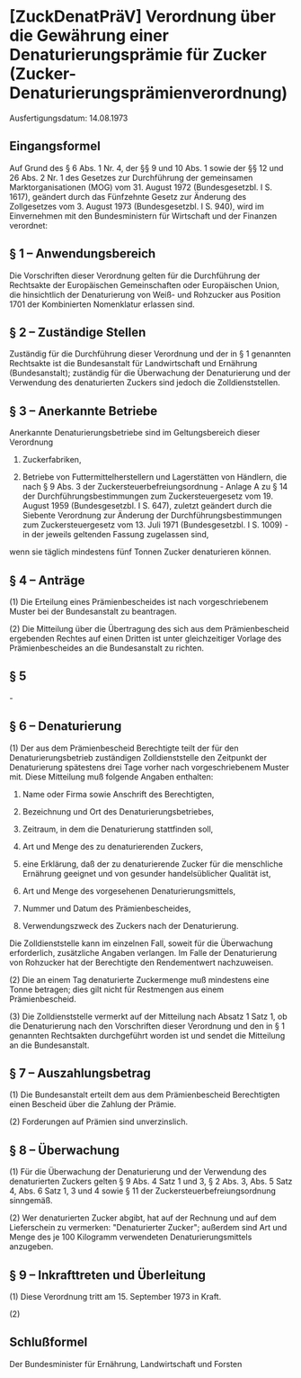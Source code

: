 # [ZuckDenatPräV] Verordnung über die Gewährung einer Denaturierungsprämie für Zucker  (Zucker-Denaturierungsprämienverordnung)

Ausfertigungsdatum: 14.08.1973

 

## Eingangsformel

Auf Grund des § 6 Abs. 1 Nr. 4, der §§ 9 und 10 Abs. 1 sowie der §§ 12 und 26 Abs. 2 Nr. 1 des Gesetzes zur Durchführung der gemeinsamen Marktorganisationen (MOG) vom 31. August 1972 (Bundesgesetzbl. I S. 1617), geändert durch das Fünfzehnte Gesetz zur Änderung des Zollgesetzes vom 3. August 1973 (Bundesgesetzbl. I S. 940), wird im Einvernehmen mit den Bundesministern für Wirtschaft und der Finanzen verordnet:


## § 1 – Anwendungsbereich

Die Vorschriften dieser Verordnung gelten für die Durchführung der Rechtsakte der Europäischen Gemeinschaften oder Europäischen Union, die hinsichtlich der Denaturierung von Weiß- und Rohzucker aus Position 1701 der Kombinierten Nomenklatur erlassen sind.


## § 2 – Zuständige Stellen

Zuständig für die Durchführung dieser Verordnung und der in § 1 genannten Rechtsakte ist die Bundesanstalt für Landwirtschaft und Ernährung (Bundesanstalt); zuständig für die Überwachung der Denaturierung und der Verwendung des denaturierten Zuckers sind jedoch die Zolldienststellen.


## § 3 – Anerkannte Betriebe

Anerkannte Denaturierungsbetriebe sind im Geltungsbereich dieser Verordnung

1. Zuckerfabriken,

2. Betriebe von Futtermittelherstellern und Lagerstätten von Händlern, die nach § 9 Abs. 3 der Zuckersteuerbefreiungsordnung - Anlage A zu § 14 der Durchführungsbestimmungen zum Zuckersteuergesetz vom 19. August 1959 (Bundesgesetzbl. I S. 647), zuletzt geändert durch die Siebente Verordnung zur Änderung der Durchführungsbestimmungen zum Zuckersteuergesetz vom 13. Juli 1971 (Bundesgesetzbl. I S. 1009) - in der jeweils geltenden Fassung zugelassen sind,

wenn sie täglich mindestens fünf Tonnen Zucker denaturieren können.


## § 4 – Anträge

(1) Die Erteilung eines Prämienbescheides ist nach vorgeschriebenem Muster bei der Bundesanstalt zu beantragen.

(2) Die Mitteilung über die Übertragung des sich aus dem Prämienbescheid ergebenden Rechtes auf einen Dritten ist unter gleichzeitiger Vorlage des Prämienbescheides an die Bundesanstalt zu richten.


## § 5

\-


## § 6 – Denaturierung

(1) Der aus dem Prämienbescheid Berechtigte teilt der für den Denaturierungsbetrieb zuständigen Zolldienststelle den Zeitpunkt der Denaturierung spätestens drei Tage vorher nach vorgeschriebenem Muster mit. Diese Mitteilung muß folgende Angaben enthalten:

1. Name oder Firma sowie Anschrift des Berechtigten,

2. Bezeichnung und Ort des Denaturierungsbetriebes,

3. Zeitraum, in dem die Denaturierung stattfinden soll,

4. Art und Menge des zu denaturierenden Zuckers,

5. eine Erklärung, daß der zu denaturierende Zucker für die menschliche Ernährung geeignet und von gesunder handelsüblicher Qualität ist,

6. Art und Menge des vorgesehenen Denaturierungsmittels,

7. Nummer und Datum des Prämienbescheides,

8. Verwendungszweck des Zuckers nach der Denaturierung.

Die Zolldienststelle kann im einzelnen Fall, soweit für die Überwachung erforderlich, zusätzliche Angaben verlangen. Im Falle der Denaturierung von Rohzucker hat der Berechtigte den Rendementwert nachzuweisen.

(2) Die an einem Tag denaturierte Zuckermenge muß mindestens eine Tonne betragen; dies gilt nicht für Restmengen aus einem Prämienbescheid.

(3) Die Zolldienststelle vermerkt auf der Mitteilung nach Absatz 1 Satz 1, ob die Denaturierung nach den Vorschriften dieser Verordnung und den in § 1 genannten Rechtsakten durchgeführt worden ist und sendet die Mitteilung an die Bundesanstalt.


## § 7 – Auszahlungsbetrag

(1) Die Bundesanstalt erteilt dem aus dem Prämienbescheid Berechtigten einen Bescheid über die Zahlung der Prämie.

(2) Forderungen auf Prämien sind unverzinslich.


## § 8 – Überwachung

(1) Für die Überwachung der Denaturierung und der Verwendung des denaturierten Zuckers gelten § 9 Abs. 4 Satz 1 und 3, § 2 Abs. 3, Abs. 5 Satz 4, Abs. 6 Satz 1, 3 und 4 sowie § 11 der Zuckersteuerbefreiungsordnung sinngemäß.

(2) Wer denaturierten Zucker abgibt, hat auf der Rechnung und auf dem Lieferschein zu vermerken: "Denaturierter Zucker"; außerdem sind Art und Menge des je 100 Kilogramm verwendeten Denaturierungsmittels anzugeben.


## § 9 – Inkrafttreten und Überleitung

(1) Diese Verordnung tritt am 15. September 1973 in Kraft.

(2)


## Schlußformel

Der Bundesminister für Ernährung, Landwirtschaft und Forsten
